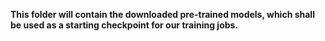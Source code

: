 **This folder will contain the downloaded pre-trained models, which shall be used as a starting checkpoint for our training jobs.**